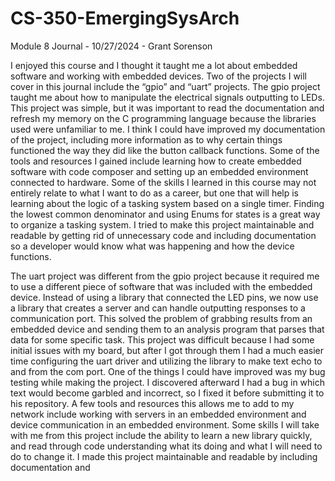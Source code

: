 # CS-350-EmergingSysArch
Module 8 Journal - 
10/27/2024 - 
Grant Sorenson

I enjoyed this course and I thought it taught me a lot about embedded software and working with embedded devices. Two of the projects I will cover in this journal include the “gpio” and “uart” projects. The gpio project taught me about how to manipulate the electrical signals outputting to LEDs. This project was simple, but it was important to read the documentation and refresh my memory on the C programming language because the libraries used were unfamiliar to me. I think I could have improved my documentation of the project, including more information as to why certain things functioned the way they did like the button callback functions. Some of the tools and resources I gained include learning how to create embedded software with code composer and setting up an embedded environment connected to hardware. Some of the skills I learned in this course may not entirely relate to what I want to do as a career, but one that will help is learning about the logic of a tasking system based on a single timer. Finding the lowest common denominator and using Enums for states is a great way to organize a tasking system. I tried to make this project maintainable and readable by getting rid of unnecessary code and including documentation so a developer would know what was happening and how the device functions. 

The uart project was different from the gpio project because it required me to use a different piece of software that was included with the embedded device. Instead of using a library that connected the LED pins, we now use a library that creates a server and can handle outputting responses to a communication port. This solved the problem of grabbing results from an embedded device and sending them to an analysis program that parses that data for some specific task. This project was difficult because I had some initial issues with my board, but after I got through them I had a much easier time configuring the uart driver and utilizing the library to make text echo to and from the com port. One of the things I could have improved was my bug testing while making the project. I discovered afterward I had a bug in which text would become garbled and incorrect, so I fixed it before submitting it to his repository. A few tools and resources this allows me to add to my network include working with servers in an embedded environment and device communication in an embedded environment. Some skills I will take with me from this project include the ability to learn a new library quickly, and read through code understanding what its doing and what I will need to do to change it. I made this project maintainable and readable by including documentation and  
